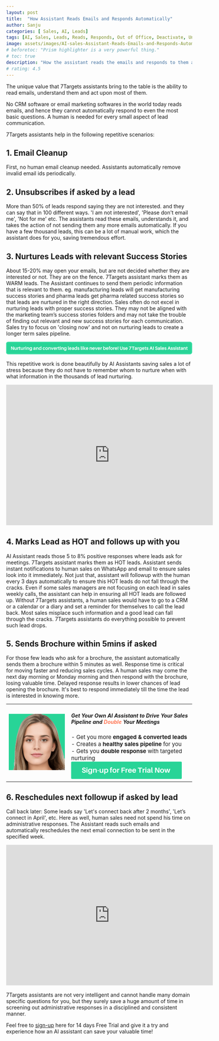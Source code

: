 ```yaml
---
layout: post
title:  "How Assistant Reads Emails and Responds Automatically"
author: Sanju
categories: [ Sales, AI, Leads]
tags: [AI, Sales, Leads, Reads, Responds, Out of Office, Deactivate, Unsubscribe, Follow-up]
image: assets/images/AI-sales-Assistant-Reads-Emails-and-Responds-Automatically.png
# beforetoc: "Prism highlighter is a very powerful thing."
# toc: true
description: "How the assistant reads the emails and responds to them automatically in repetitive scenarios."
# rating: 4.5
---
```

The unique value that 7Targets assistants bring to the table is the ability to read emails, understand them and act upon most of them. 

No CRM software or email marketing softwares in the world today reads emails, and hence they cannot automatically respond to even the most basic questions. A human is needed for every small aspect of lead communication. 

7Targets assistants help in the following repetitive scenarios: 

## 1. Email Cleanup

First, no human email cleanup needed. Assistants automatically remove invalid email ids periodically. 

## 2. Unsubscribes if asked by a lead

More than 50% of leads respond saying they are not interested. and they can say that in 100 different ways. 'I am not interested', 'Please don't email me', 'Not for me' etc. The assistants read these emails, understands it, and takes the action of not sending them any more emails automatically. If you have a few thousand leads, this can be a lot of manual work, which the assistant does for you, saving tremendous effort.  

## 3. Nurtures Leads with relevant Success Stories

About 15-20% may open your emails, but are not decided whether they are interested or not. They are on the fence. 7Targets assistant marks them as WARM leads. The Assistant continues to send them periodic information that is relevant to them. eg. manufacturing leads will get manufacturing success stories and pharma leads get pharma related success stories so that leads are nurtured in the right direction. Sales often do not excel in nurturing leads with proper success stories. They may not be aligned with the marketing team’s success stories folders and may not take the trouble of finding out relevant and new success stories for each communication.  Sales try to focus on 'closing now' and not on nurturing leads to create a longer term sales pipeline. 


[![image](../assets/images/Converting-leads-using-7Targets-AI-Sales-Assistant.png)](https://blog.7targets.ai/nurturing-and-converting-leads-like-never-before-use-7targets-ai-sales-assistant/)

This repetitive work is done beautifully by AI Assistants saving sales a lot of stress because they do not have to remember whom to nurture when with what information in the thousands of lead nurturing. 

<div class="video-container">
    <iframe src="https://www.youtube.com/embed/07ubSuJ3yKg" height="380" width="560" 
    allow="autoplay; encrypted-media"
    frameborder="0">
    </iframe>
</div>

## 4. Marks Lead as HOT and follows up with you

AI Assistant reads those 5 to 8% positive responses where leads ask for meetings. 7Targets assistant marks them as HOT leads. Assistant sends instant notifications to human sales on WhatsApp and email to ensure sales look into it immediately.  Not just that, assistant will followup with the human every 3 days automatically to ensure this HOT leads do not fall through the cracks. Even if some sales managers are not focusing on each lead in sales weekly calls, the assistant can help in ensuring all HOT leads are followed up. Without 7Targets assistants, a human sales would have to go to a CRM or a calendar or a diary and set a reminder for themselves to call the lead back. Most sales misplace such information and a good lead can fall through the cracks. 7Targets assistants do everything possible to prevent such lead drops. 

## 5. Sends Brochure within 5mins if asked

For those few leads who ask for a brochure, the assistant automatically sends them a brochure within 5 minutes as well. Response time is critical for moving faster and reducing sales cycles. A human sales may come the next day morning or Monday morning and then respond with the brochure, losing valuable time. Delayed response results in lower chances of lead opening the brochure. It's best to respond immediately till the time the lead is interested in knowing more. 

<table border="0" >
 <tr >
    <td style="padding-right: 10px;"><img src="../assets/images/Ai-assistant.png" ></td>
    <td > <h5>Get Your Own AI Assistant to Drive Your Sales Pipeline and <b><span style="color: #ff7a59;">Double</span> Your Meetings</b></h5>
    <span style="font-size: 15px;">- Get you more <b>engaged & converted leads</b><br>
    - Creates a <b>healthy sales pipeline</b> for you<br>
    - Gets you <b>double response</b> with targeted nurturing </span>
    <br>
 <a href="https://7targets.ai/sign-up.html?utm_medium=img-cta&utm_source=blog"> <img src="../assets/images/cta-button.png" class="img-center"></a></td>
 </tr>
</table> 


## 6. Reschedules next followup if asked by lead 

Call back later: Some leads say 'Let's connect back after 2 months', 'Let’s connect in April', etc. Here as well, human sales need not spend his time on administrative responses. The Assistant reads such emails and automatically reschedules the next email connection to be sent in the specified week.

<div class="video-container">
    <iframe src="https://www.youtube.com/embed/c8Tmk6JCwfE" height="380" width="560" 
    allow="autoplay; encrypted-media"
    frameborder="0">
    </iframe>
</div>

7Targets assistants are not very intelligent and cannot handle many domain specific questions for you, but they surely save a huge amount of time in screening out administrative responses in a disciplined and consistent manner.

Feel free to [sign-up](https://7targets.ai/sign-up.html?utm_medium=how-assistant-reads-responds-automatically&utm_source=7tsblogs) here for 14 days Free Trial and give it a try and experience how an AI assistant can save your valuable time!

